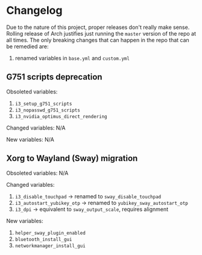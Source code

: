 # Changelog

Due to the nature of this project, proper releases don't really make sense.
Rolling release of Arch justifies just running the `master` version of the repo at all times.
The only breaking changes that can happen in the repo that can be remedied are:

1. renamed variables in `base.yml` and `custom.yml`

## G751 scripts deprecation

Obsoleted variables:

1. `i3_setup_g751_scripts`
2. `i3_nopasswd_g751_scripts`
3. `i3_nvidia_optimus_direct_rendering`

Changed variables: N/A

New variables: N/A

## Xorg to Wayland (Sway) migration

Obsoleted variables: N/A

Changed variables:

1. `i3_disable_touchpad` -> renamed to `sway_disable_touchpad`
2. `i3_autostart_yubikey_otp` -> renamed to `yubikey_sway_autostart_otp`
3. `i3_dpi` -> equivalent to `sway_output_scale`, requires alignment

New variables:

1. `helper_sway_plugin_enabled`
2. `bluetooth_install_gui`
3. `networkmanager_install_gui`
